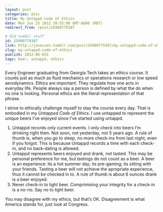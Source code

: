 ```yaml
---
layout: post
categories: misc
title: My Untappd Code of Ethics
date: Mon Jun 25 2012 20:55:00 GMT-0600 (MDT)
redirect_from: /post/25900779387

# Old tumblr stuff
id: 25900779387
link: http://joneisen.tumblr.com/post/25900779387/my-untappd-code-of-ethics
slug: my-untappd-code-of-ethics
publish: 2012-06-025
tags: beer, untappd, ethics
---
```



Every Engineer graduating from Georgia Tech takes an ethics course. It counts just as much as fluid mechanics or operations research or low speed aerodynamics. Ethics are important. They regulate how one acts in everyday life. People always say a person is defined by what the do when no one is looking. Personal ethics are the literal representation of that phrase.

I strive to ethically challenge myself to stay the course every day. That is embodied in my *Untapped Code of Ethics*. I use untapped to represent the unique beers I’ve enjoyed since I’ve started using untappd.

1.  Untappd records only current events. I only check into beers I’m
    drinking right then. Not soon, not yesterday, not 5 years ago. A
    rule of thumb is, when you go to sleep, no more check-ins from last
    night, even if you forgot. This is because Untappd records a time
    with each check-in, and no back-dating is allowed.
2.  Untappd represents beers enjoyed and drank, not tasted. This may be
    personal preference for me, but tastings do not count as a beer. A
    beer is an experience: its a hot summer day; its pre-gaming; its
    sitting with your friends. Tasting a beer will not achieve the
    apropriate experience, thus it cannot be checked in to. A rule of
    thumb is about 6 ounces drank is a beer enjoyed.
3.  Never check-in to light beer. Comprimising your integrity for a
    check-in is a no-no. Say no to light beer.

You may disagree with my ethics, but that’s OK. Disagreement is what America stands for, just look at Congress.

